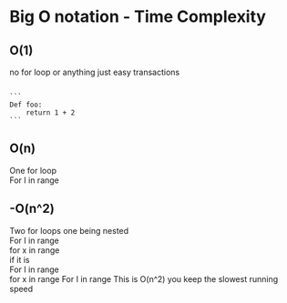 <h1>Big O notation - Time Complexity </h1>
<h2>O(1)</h2>
<p>no for loop or anything just easy transactions</p>
<code>
```
Def foo:
    return 1 + 2
```
</code>
<h2>O(n)</h2>
One for loop<br>
For I in range<br>
<h2>-O(n^2)</h2>
Two for loops one being nested<br>
For I in range<br>
    for x in range<br>
if it is <br>
For I in range<br>
    for x in range
For I in range 
This is O(n^2) you keep the slowest running speed
	